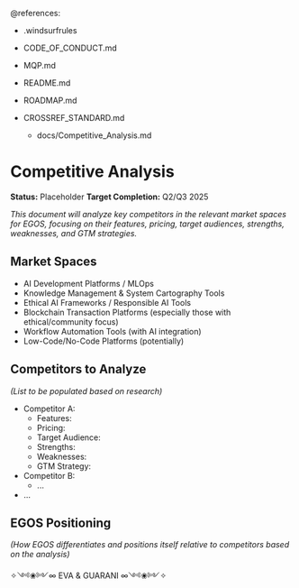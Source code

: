 @references:
- .windsurfrules
- CODE_OF_CONDUCT.md
- MQP.md
- README.md
- ROADMAP.md
- CROSSREF_STANDARD.md

  - docs/Competitive_Analysis.md

# Competitive Analysis

**Status:** Placeholder
**Target Completion:** Q2/Q3 2025

*This document will analyze key competitors in the relevant market spaces for EGOS, focusing on their features, pricing, target audiences, strengths, weaknesses, and GTM strategies.*

## Market Spaces

*   AI Development Platforms / MLOps
*   Knowledge Management & System Cartography Tools
*   Ethical AI Frameworks / Responsible AI Tools
*   Blockchain Transaction Platforms (especially those with ethical/community focus)
*   Workflow Automation Tools (with AI integration)
*   Low-Code/No-Code Platforms (potentially)

## Competitors to Analyze

*(List to be populated based on research)*

*   Competitor A:
    *   Features:
    *   Pricing:
    *   Target Audience:
    *   Strengths:
    *   Weaknesses:
    *   GTM Strategy:
*   Competitor B:
    *   ...
*   ...

## EGOS Positioning

*(How EGOS differentiates and positions itself relative to competitors based on the analysis)*

✧༺❀༻∞ EVA & GUARANI ∞༺❀༻✧ 
